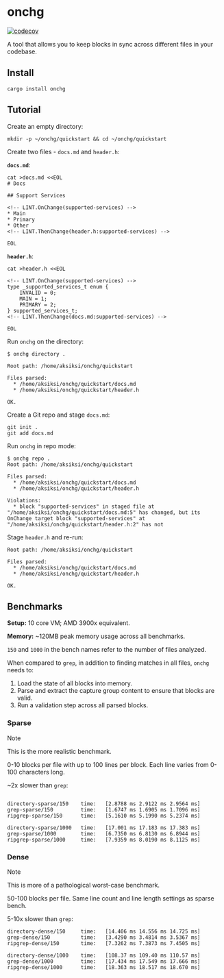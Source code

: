 # onchg

[![codecov](https://codecov.io/gh/aksiksi/onchg-rs/graph/badge.svg?token=CGR9Q13W9Q)](https://codecov.io/gh/aksiksi/onchg-rs)

A tool that allows you to keep blocks in sync across different files in your codebase.

## Install

```
cargo install onchg
```

## Tutorial

Create an empty directory:

```
mkdir -p ~/onchg/quickstart && cd ~/onchg/quickstart
```

Create two files - `docs.md` and `header.h`:

**`docs.md`**:

```
cat >docs.md <<EOL
# Docs

## Support Services

<!-- LINT.OnChange(supported-services) -->
* Main
* Primary
* Other
<!-- LINT.ThenChange(header.h:supported-services) -->

EOL
```

**`header.h`**:

```
cat >header.h <<EOL

<!-- LINT.OnChange(supported-services) -->
type _supported_services_t enum {
    INVALID = 0;
    MAIN = 1;
    PRIMARY = 2;
} supported_services_t;
<!-- LINT.ThenChange(docs.md:supported-services) -->

EOL
```

Run `onchg` on the directory:

```
$ onchg directory .

Root path: /home/aksiksi/onchg/quickstart

Files parsed:
  * /home/aksiksi/onchg/quickstart/docs.md
  * /home/aksiksi/onchg/quickstart/header.h

OK.
```

Create a Git repo and stage `docs.md`:

```
git init .
git add docs.md
```

Run `onchg` in repo mode:

```
$ onchg repo .
Root path: /home/aksiksi/onchg/quickstart

Files parsed:
  * /home/aksiksi/onchg/quickstart/docs.md
  * /home/aksiksi/onchg/quickstart/header.h

Violations:
  * block "supported-services" in staged file at "/home/aksiksi/onchg/quickstart/docs.md:5" has changed, but its OnChange target block "supported-services" at "/home/aksiksi/onchg/quickstart/header.h:2" has not
```

Stage `header.h` and re-run:

```
Root path: /home/aksiksi/onchg/quickstart

Files parsed:
  * /home/aksiksi/onchg/quickstart/docs.md
  * /home/aksiksi/onchg/quickstart/header.h

OK.
```

## Benchmarks

**Setup:** 10 core VM; AMD 3900x equivalent.

**Memory:** ~120MB peak memory usage across all benchmarks.

`150` and `1000` in the bench names refer to the number of files analyzed.

When compared to `grep`, in addition to finding matches in all files, `onchg` needs to:

1. Load the state of all blocks into memory.
2. Parse and extract the capture group content to ensure that blocks are valid.
3. Run a validation step across all parsed blocks.

### Sparse

> [!NOTE]
> This is the more realistic benchmark.

0-10 blocks per file with up to 100 lines per block. Each line varies from 0-100 characters long.

~2x slower than `grep`:

```

directory-sparse/150    time:   [2.8788 ms 2.9122 ms 2.9564 ms]
grep-sparse/150         time:   [1.6747 ms 1.6905 ms 1.7096 ms]
ripgrep-sparse/150      time:   [5.1610 ms 5.1990 ms 5.2374 ms]

directory-sparse/1000   time:   [17.001 ms 17.183 ms 17.383 ms]
grep-sparse/1000        time:   [6.7350 ms 6.8130 ms 6.8944 ms]
ripgrep-sparse/1000     time:   [7.9359 ms 8.0190 ms 8.1125 ms]
```

### Dense

> [!NOTE]
> This is more of a pathological worst-case benchmark.

50-100 blocks per file. Same line count and line length settings as sparse bench.

5-10x slower than `grep`:

```
directory-dense/150     time:   [14.406 ms 14.556 ms 14.725 ms]
grep-dense/150          time:   [3.4290 ms 3.4814 ms 3.5367 ms]
ripgrep-dense/150       time:   [7.3262 ms 7.3873 ms 7.4505 ms]

directory-dense/1000    time:   [108.37 ms 109.40 ms 110.57 ms]
grep-dense/1000         time:   [17.434 ms 17.549 ms 17.666 ms]
ripgrep-dense/1000      time:   [18.363 ms 18.517 ms 18.670 ms]
```
